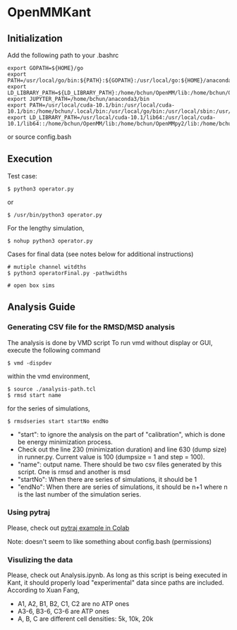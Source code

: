 # OpenMMKant 
## Initialization  
Add the following path to your .bashrc

```
export GOPATH=${HOME}/go
export PATH=/usr/local/go/bin:${PATH}:${GOPATH}:/usr/local/go:${HOME}/anaconda3/bin
export LD_LIBRARY_PATH=${LD_LIBRARY_PATH}:/home/bchun/OpenMM/lib:/home/bchun/OpenMMpy2/lib:/home/bchun/OpenMM:/home/bchun/OpenMMpy2
export JUPYTER_PATH=/home/bchun/anaconda3/bin
export PATH=/usr/local/cuda-10.1/bin:/usr/local/cuda-10.1/bin:/home/bchun/.local/bin:/usr/local/go/bin:/usr/local/sbin:/usr/local/bin:/usr/sbin:/usr/bin:/sbin:/bin:/usr/games:/usr/local/games:/snap/bin:/home/bchun/go:/usr/local/go:/home/bchun/anaconda3/bin:/home/bchun/.openmpi/bin:/home/bchun/.openmpi/bin
export LD_LIBRARY_PATH=/usr/local/cuda-10.1/lib64:/usr/local/cuda-10.1/lib64::/home/bchun/OpenMM/lib:/home/bchun/OpenMMpy2/lib:/home/bchun/OpenMM:/home/bchun/OpenMMpy2:/home/bchun/.openmpi/lib/:/home/bchun/.openmpi/lib/
```

or source config.bash

## Execution 
Test case: 
```
$ python3 operator.py
```
or
```
$ /usr/bin/python3 operator.py
```

For the lengthy simulation, 

```
$ nohup python3 operator.py
```

Cases for final data (see notes below for additional instructions) 
```
# mutiple channel witdths 
$ python3 operatorFinal.py -pathwidths 

# open box sims 
```

## Analysis Guide 
### Generating CSV file for the RMSD/MSD analysis
The analysis is done by VMD script 
To run vmd without display or GUI, 
execute the following command

```
$ vmd -dispdev 
```

within the vmd environment, 
```
$ source ./analysis-path.tcl
$ rmsd start name 
```
for the series of simulations, 
```
$ rmsdseries start startNo endNo
```

- "start": to ignore the analysis on the part of "calibration", which is done be energy minimization process. 
- Check out the line 230 (minimization duration) and line 630 (dump size) in runner.py. Current value is 100 (dumpsize = 1 and step = 100). 
- "name": output name. There should be two csv files generated by this script. One is rmsd and another is msd
- "startNo": When there are series of simulations, it should be 1
- "endNo": When there are series of simulations, it should be n+1 where n is the last number of the simulation series. 

### Using pytraj 
Please, check out [pytraj example in Colab](https://colab.research.google.com/drive/139l9ci_iIkFixgfZMWVRi85ALpE9HCx6?usp=sharing)

Note: doesn't seem to like something about config.bash (permissions)



### Visulizing the data 
Please, check out Analysis.ipynb. 
As long as this script is being executed in Kant, it should properly load "experimental" data since paths are included. 
According to Xuan Fang, 

- A1, A2, B1, B2, C1, C2 are no ATP ones
- A3-6, B3-6, C3-6 are ATP ones
- A, B, C are different cell densities: 5k, 10k, 20k




